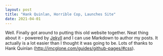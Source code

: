 ```yaml
---
layout: post
title: "Hank Quinlan, Horrible Cop, Launches Site"
date: 2021-04-01
---
```


Well. Finally got around to putting this old website together. 
Neat thing about it - powered by [Jekyll](http://jekyllrb.com) 
and I can use Markdown to author my posts. It actually is a lot easier than I thought it was going to be.
Lots of thanks to Hank Quinlan (http://jmcglone.com/guides/github-pages/#css).
